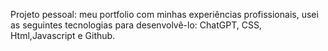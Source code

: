 Projeto  pessoal:  meu  portfolio com minhas experiências profissionais, 
usei as seguintes tecnologias para desenvolvê-lo: ChatGPT, CSS, Html,Javascript e Github.
